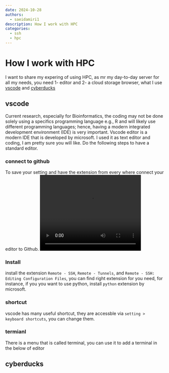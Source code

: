 ```yaml
---
date: 2024-10-28
authors:
  - saeidamiri1
description: How I work with HPC
categories:
  - ssh
  - hpc
---
```


# How I work with HPC
I want to share my expering of using HPC, as mr my day-to-day server for all my needs, you need 1- editor and 2- a cloud storage browser, what I use [vscode](https://code.visualstudio.com/) and [cyberducks](https://cyberduck.en.softonic.com/)

<!-- more -->

## vscode 
Current research, especially for Bioinformatics, the coding may not be done solely using a specifics programming language e.g., R and will likely use different programming languages; hence, having a modern integrated development environment (IDE) is very important. Vscode editor is a modern IDE that is developed by
microsoft. I used it as text editor and coding, I am pretty sure you will like.  Do the following steps to have a standard editor. 

### connect to github
To save your setting and have the extension from every where connect your editor to Github. 
<video width="320" height="240" controls>
  <source src="clip1.mp4" type="video/mp4">
</video>

### Install
install the extension `Remote - SSH`,  `Remote - Tunnels`,  and `Remote - SSH: Editing Configuration Files`, you can find right extension for you need, for instance, if you you want to use python, install `python` extension by microsoft. 

### shortcut
vscode has many useful shortcut, they are accessble via `setting > keyboard shortcuts`, you can change them. 

### termianl
There is a menu that is called terminal,  you can use it to add a terminal in the below of editor 


## cyberducks

